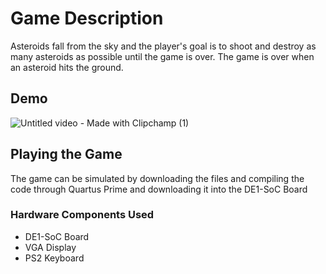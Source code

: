 # Game Description

Asteroids fall from the sky and the player's goal is to shoot and destroy as many asteroids as possible
until the game is over. The game is over when an asteroid hits the ground.

## Demo
![Untitled video - Made with Clipchamp (1)](https://github.com/Aabha-J/Verilog-Project/assets/121515351/1aa60d65-a3ce-4834-ad10-8713c3527d19)

## Playing the Game

The game can be simulated by downloading the files and compiling the code through Quartus Prime
and downloading it into the DE1-SoC Board

### Hardware Components Used
  - DE1-SoC Board
  - VGA Display
  - PS2 Keyboard



